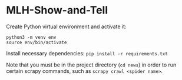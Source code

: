# MLH-Show-and-Tell

Create Python virtual environment and activate it: 
```
python3 -m venv env
source env/bin/activate
```

Install necessary dependencies: `pip install -r requirements.txt`

Note that you must be in the project directory (`cd news`) in order to run certain scrapy commands, such as `scrapy crawl <spider name>`. 
